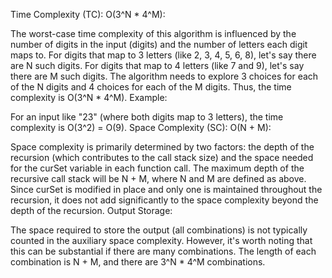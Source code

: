 Time Complexity (TC):
O(3^N \* 4^M):

The worst-case time complexity of this algorithm is influenced by the number of digits in the input (digits) and the number of letters each digit maps to.
For digits that map to 3 letters (like 2, 3, 4, 5, 6, 8), let's say there are N such digits. For digits that map to 4 letters (like 7 and 9), let's say there are M such digits.
The algorithm needs to explore 3 choices for each of the N digits and 4 choices for each of the M digits. Thus, the time complexity is O(3^N \* 4^M).
Example:

For an input like "23" (where both digits map to 3 letters), the time complexity is O(3^2) = O(9).
Space Complexity (SC):
O(N + M):

Space complexity is primarily determined by two factors: the depth of the recursion (which contributes to the call stack size) and the space needed for the curSet variable in each function call.
The maximum depth of the recursive call stack will be N + M, where N and M are defined as above.
Since curSet is modified in place and only one is maintained throughout the recursion, it does not add significantly to the space complexity beyond the depth of the recursion.
Output Storage:

The space required to store the output (all combinations) is not typically counted in the auxiliary space complexity. However, it's worth noting that this can be substantial if there are many combinations. The length of each combination is N + M, and there are 3^N \* 4^M combinations.
